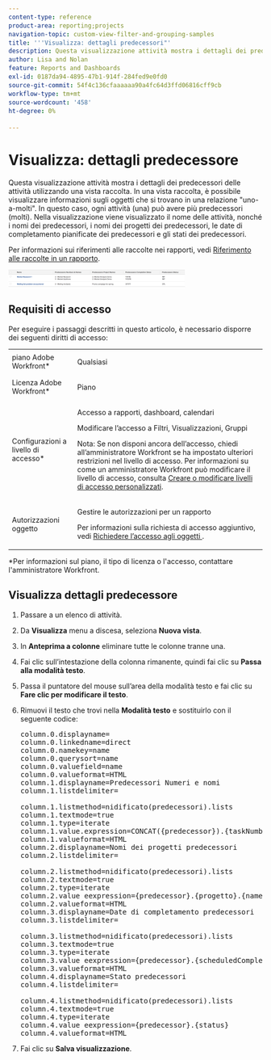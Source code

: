 ```yaml
---
content-type: reference
product-area: reporting;projects
navigation-topic: custom-view-filter-and-grouping-samples
title: '''Visualizza: dettagli predecessori"'
description: Questa visualizzazione attività mostra i dettagli dei predecessori delle attività utilizzando una vista raccolta. In una vista raccolta, è possibile visualizzare informazioni sugli oggetti che si trovano in una relazione "uno-a-molti". In questo caso, ogni attività (una) può avere più predecessori (molti). Nella visualizzazione viene visualizzato il nome delle attività, nonché i nomi dei predecessori, i nomi dei progetti dei predecessori, le date di completamento pianificate dei predecessori e gli stati dei predecessori.
author: Lisa and Nolan
feature: Reports and Dashboards
exl-id: 0187da94-4895-47b1-914f-284fed9e0fd0
source-git-commit: 54f4c136cfaaaaaa90a4fc64d3ffd06816cff9cb
workflow-type: tm+mt
source-wordcount: '458'
ht-degree: 0%

---
```


# Visualizza: dettagli predecessore

Questa visualizzazione attività mostra i dettagli dei predecessori delle attività utilizzando una vista raccolta. In una vista raccolta, è possibile visualizzare informazioni sugli oggetti che si trovano in una relazione &quot;uno-a-molti&quot;. In questo caso, ogni attività (una) può avere più predecessori (molti). Nella visualizzazione viene visualizzato il nome delle attività, nonché i nomi dei predecessori, i nomi dei progetti dei predecessori, le date di completamento pianificate dei predecessori e gli stati dei predecessori.

Per informazioni sui riferimenti alle raccolte nei rapporti, vedi [Riferimento alle raccolte in un rapporto](../../../reports-and-dashboards/reports/text-mode/reference-collections-report.md).

![predecessore_details_task_view.png](assets/predecessor-details-task-view-350x34.png)

## Requisiti di accesso

Per eseguire i passaggi descritti in questo articolo, è necessario disporre dei seguenti diritti di accesso:

<table style="table-layout:auto"> 
 <col> 
 <col> 
 <tbody> 
  <tr> 
   <td role="rowheader">piano Adobe Workfront*</td> 
   <td> <p>Qualsiasi</p> </td> 
  </tr> 
  <tr> 
   <td role="rowheader">Licenza Adobe Workfront*</td> 
   <td> <p>Piano </p> </td> 
  </tr> 
  <tr> 
   <td role="rowheader">Configurazioni a livello di accesso*</td> 
   <td> <p>Accesso a rapporti, dashboard, calendari</p> <p>Modificare l’accesso a Filtri, Visualizzazioni, Gruppi</p> <p>Nota: Se non disponi ancora dell’accesso, chiedi all’amministratore Workfront se ha impostato ulteriori restrizioni nel livello di accesso. Per informazioni su come un amministratore Workfront può modificare il livello di accesso, consulta <a href="../../../administration-and-setup/add-users/configure-and-grant-access/create-modify-access-levels.md" class="MCXref xref">Creare o modificare livelli di accesso personalizzati</a>.</p> </td> 
  </tr> 
  <tr> 
   <td role="rowheader">Autorizzazioni oggetto</td> 
   <td> <p>Gestire le autorizzazioni per un rapporto</p> <p>Per informazioni sulla richiesta di accesso aggiuntivo, vedi <a href="../../../workfront-basics/grant-and-request-access-to-objects/request-access.md" class="MCXref xref">Richiedere l’accesso agli oggetti </a>.</p> </td> 
  </tr> 
 </tbody> 
</table>

&#42;Per informazioni sul piano, il tipo di licenza o l&#39;accesso, contattare l&#39;amministratore Workfront.

## Visualizza dettagli predecessore

1. Passare a un elenco di attività.
1. Da **Visualizza** menu a discesa, seleziona **Nuova vista**.

1. In **Anteprima a colonne** eliminare tutte le colonne tranne una.
1. Fai clic sull’intestazione della colonna rimanente, quindi fai clic su **Passa alla modalità testo**.
1. Passa il puntatore del mouse sull’area della modalità testo e fai clic su **Fare clic per modificare il testo**.
1. Rimuovi il testo che trovi nella **Modalità testo** e sostituirlo con il seguente codice:
   <pre>column.0.displayname=<br>column.0.linkedname=direct<br>column.0.namekey=name<br>column.0.querysort=name<br>column.0.valuefield=name<br>column.0.valueformat=HTML<br>column.1.displayname=Predecessori Numeri e nomi<br>column.1.listdelimiter=<br><br>column.1.listmethod=nidificato(predecessori).lists<br>column.1.textmode=true<br>column.1.type=iterate<br>column.1.value.expression=CONCAT({predecessor}).{taskNumber},' - ',{predecessor}.{name})<br>column.1.valueformat=HTML<br>column.2.displayname=Nomi dei progetti predecessori<br>column.2.listdelimiter=<br><br>column.2.listmethod=nidificato(predecessori).lists<br>column.2.textmode=true<br>column.2.type=iterate<br>column.2.value eexpression={predecessor}.{progetto}.{name}<br>column.2.valueformat=HTML<br>column.3.displayname=Date di completamento predecessori<br>column.3.listdelimiter=<br><br>column.3.listmethod=nidificato(predecessori).lists<br>column.3.textmode=true<br>column.3.type=iterate<br>column.3.value eexpression={predecessor}.{scheduledCompletionDate}<br>column.3.valueformat=HTML<br>column.4.displayname=Stato predecessori<br>column.4.listdelimiter=<br><br>column.4.listmethod=nidificato(predecessori).lists<br>column.4.textmode=true<br>column.4.type=iterate<br>column.4.value eexpression={predecessor}.{status}<br>column.4.valueformat=HTML</pre>

1. Fai clic su **Salva visualizzazione**.
